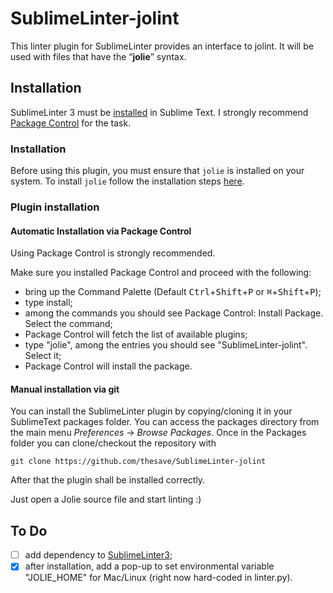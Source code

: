 SublimeLinter-jolint
================================

This linter plugin for SublimeLinter provides an interface to jolint. It will be used with files that have the “__jolie__” syntax.

## Installation

SublimeLinter 3 must be [installed](http://www.sublimelinter.com/en/latest/installation.html) in Sublime Text. I strongly recommend [Package Control](https://packagecontrol.io/installation) for the task.

### Installation

Before using this plugin, you must ensure that `jolie` is installed on your system. To install `jolie` follow the installation steps [here](http://www.jolie-lang.org/download.html).

### Plugin installation

#### Automatic Installation via Package Control

Using Package Control is strongly recommended.

Make sure you installed Package Control and proceed with the following:

- bring up the Command Palette (Default <kbd>Ctrl</kbd>+<kbd>Shift</kbd>+<kbd>P</kbd> or <kbd>⌘</kbd>+<kbd>Shift</kbd>+<kbd>P</kbd>);
- type install;
- among the commands you should see Package Control: Install Package. Select the command;
- Package Control will fetch the list of available plugins;
- type "jolie", among the entries you should see "SublimeLinter-jolint". Select it;
- Package Control will install the package.

#### Manual installation via git

You can install the SublimeLinter plugin by copying/cloning it in your SublimeText packages folder.
You can access the packages directory from the main menu *Preferences* -> *Browse Packages*.
Once in the Packages folder you can clone/checkout the repository with 

    git clone https://github.com/thesave/SublimeLinter-jolint

After that the plugin shall be installed correctly.

Just open a Jolie source file and start linting :)

## To Do

- [ ] add dependency to [SublimeLinter3](https://github.com/SublimeLinter/SublimeLinter3);
- [x] after installation, add a pop-up to set environmental variable "JOLIE_HOME" for Mac/Linux (right now hard-coded in linter.py).
